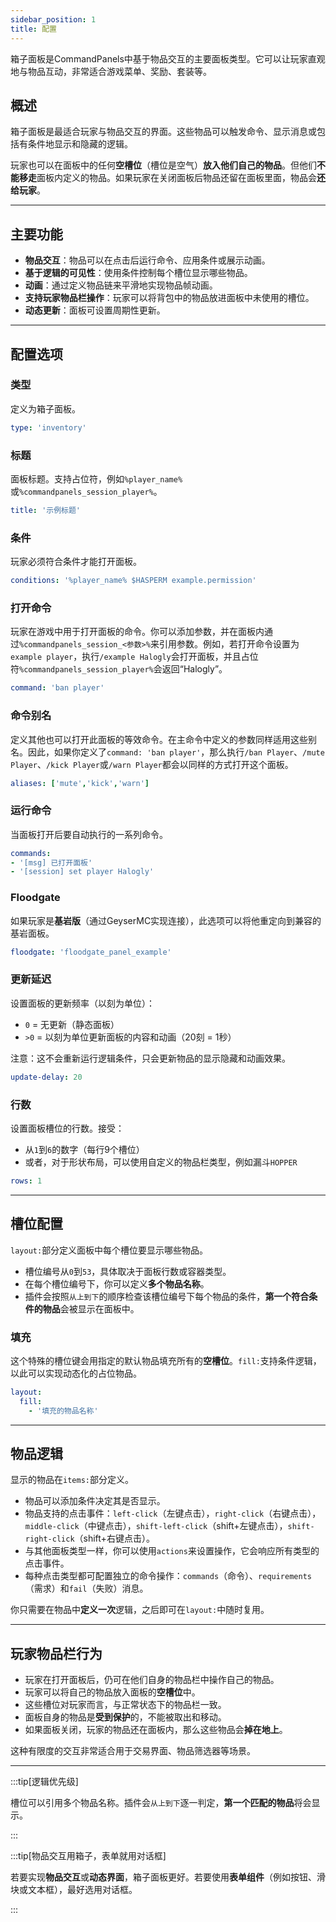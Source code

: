 ```yaml
---
sidebar_position: 1
title: 配置
---
```


箱子面板是CommandPanels中基于物品交互的主要面板类型。它可以让玩家直观地与物品互动，非常适合游戏菜单、奖励、套装等。

## 概述

箱子面板是最适合玩家与物品交互的界面。这些物品可以触发命令、显示消息或包括有条件地显示和隐藏的逻辑。

玩家也可以在面板中的任何**空槽位**（槽位是空气）**放入他们自己的物品**。但他们**不能移走**面板内定义的物品。如果玩家在关闭面板后物品还留在面板里面，物品会**还给玩家**。

------

## 主要功能

- **物品交互**：物品可以在点击后运行命令、应用条件或展示动画。
- **基于逻辑的可见性**：使用条件控制每个槽位显示哪些物品。
- **动画**：通过定义物品链来平滑地实现物品帧动画。
- **支持玩家物品栏操作**：玩家可以将背包中的物品放进面板中未使用的槽位。
- **动态更新**：面板可设置周期性更新。

------

## 配置选项

### 类型

定义为箱子面板。

```yaml
type: 'inventory'
```

### 标题

面板标题。支持占位符，例如`%player_name%`或`%commandpanels_session_player%`。

```yaml
title: '示例标题'
```

### 条件

玩家必须符合条件才能打开面板。

```yaml
conditions: '%player_name% $HASPERM example.permission'
```

### 打开命令

玩家在游戏中用于打开面板的命令。你可以添加参数，并在面板内通过`%commandpanels_session_<参数>%`来引用参数。例如，若打开命令设置为`example player`，执行`/example Halogly`会打开面板，并且占位符`%commandpanels_session_player%`会返回“Halogly”。

```yaml
command: 'ban player'
```

### 命令别名

定义其他也可以打开此面板的等效命令。在主命令中定义的参数同样适用这些别名。因此，如果你定义了`command: 'ban player'`，那么执行`/ban Player`、`/mute Player`、`/kick Player`或`/warn Player`都会以同样的方式打开这个面板。

```yaml
aliases: ['mute','kick','warn']
```

### 运行命令

当面板打开后要自动执行的一系列命令。

```yaml
commands:
- '[msg] 已打开面板'
- '[session] set player Halogly'
```

### Floodgate

如果玩家是**基岩版**（通过GeyserMC实现连接），此选项可以将他重定向到兼容的基岩面板。

```yaml
floodgate: 'floodgate_panel_example'
```

### 更新延迟

设置面板的更新频率（以刻为单位）：

- `0` = 无更新（静态面板）
- `>0` = 以刻为单位更新面板的内容和动画（20刻 = 1秒）

注意：这不会重新运行逻辑条件，只会更新物品的显示隐藏和动画效果。

```yaml
update-delay: 20
```

### 行数

设置面板槽位的行数。接受：

- 从`1`到`6`的数字（每行9个槽位）
- 或者，对于形状布局，可以使用自定义的物品栏类型，例如漏斗`HOPPER`

```yaml
rows: 1
```

------

## 槽位配置

`layout:`部分定义面板中每个槽位要显示哪些物品。

- 槽位编号从`0`到`53`，具体取决于面板行数或容器类型。
- 在每个槽位编号下，你可以定义**多个物品名称**。
- 插件会按照`从上到下`的顺序检查该槽位编号下每个物品的条件，**第一个符合条件的物品**会被显示在面板中。

### 填充

这个特殊的槽位键会用指定的默认物品填充所有的**空槽位**。`fill:`支持条件逻辑，以此可以实现动态化的占位物品。

```yaml
layout:
  fill:
    - '填充的物品名称'
```

------

## 物品逻辑

显示的物品在`items:`部分定义。

- 物品可以添加条件决定其是否显示。
- 物品支持的点击事件：`left-click`（左键点击），`right-click`（右键点击），`middle-click`（中键点击），`shift-left-click`（shift+左键点击），`shift-right-click`（shift+右键点击）。
- 与其他面板类型一样，你可以使用`actions`来设置操作，它会响应所有类型的点击事件。
- 每种点击类型都可配置独立的命令操作：`commands`（命令）、`requirements`（需求）和`fail`（失败）消息。

你只需要在物品中**定义一次**逻辑，之后即可在`layout:`中随时复用。

------

## 玩家物品栏行为

- 玩家在打开面板后，仍可在他们自身的物品栏中操作自己的物品。
- 玩家可以将自己的物品放入面板的**空槽位**中。
- 这些槽位对玩家而言，与正常状态下的物品栏一致。
- 面板自身的物品是**受到保护**的，不能被取出和移动。
- 如果面板关闭，玩家的物品还在面板内，那么这些物品会**掉在地上**。

这种有限度的交互非常适合用于交易界面、物品筛选器等场景。

------

:::tip[逻辑优先级]

槽位可以引用多个物品名称。插件会`从上到下`逐一判定，**第一个匹配的物品**将会显示。

:::

:::tip[物品交互用箱子，表单就用对话框]

若要实现**物品交互**或**动态界面**，箱子面板更好。若要使用**表单组件**（例如按钮、滑块或文本框），最好选用对话框。

:::